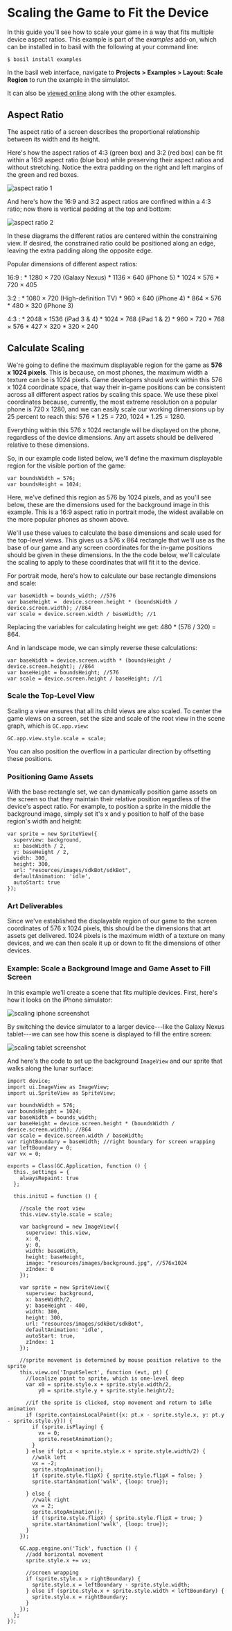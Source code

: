 # Scaling the Game to Fit the Device

In this guide you'll see how to scale your game in a way
that fits multiple device aspect ratios. This example is
part of the *examples* add-on, which can be installed in to
basil with the following at your command line:

~~~
$ basil install examples
~~~

In the basil web interface, navigate to **Projects >
Examples > Layout: Scale Region** to run the example in the simulator.

It can also be [viewed online](../example/basics-scalescreen/)
along with the other examples. 

## Aspect Ratio

The aspect ratio of a screen describes the proportional
relationship between its width and its height.

Here's how the aspect ratios of 4:3 (green box) and 3:2 (red
box) can be fit within a 16:9 aspect ratio (blue box) while
preserving their aspect ratios and without stretching. Notice the
extra padding on the right and left margins of the green and
red boxes.

<img src="../assets/guide/scaling/aspect-ratio-1.png" alt="aspect ratio 1" class="screenshot">

And here's how the 16:9 and 3:2 aspect ratios are confined
within a 4:3 ratio; now there is vertical padding at the top
and bottom:

<img src="../assets/guide/scaling/aspect-ratio-2.png" alt="aspect ratio 2" class="screenshot">

In these diagrams the different ratios are centered within
the constraining view. If desired, the constrained ratio
could be positioned along an edge, leaving the extra padding
along the opposite edge.

Popular dimensions of different aspect ratios:

16:9
:    * 1280 × 720 (Galaxy Nexus)
     * 1136 × 640 (iPhone 5)
     * 1024 × 576
     * 720 × 405

3:2
:    * 1080 × 720 (High-definition TV)
     * 960 × 640 (iPhone 4)
     * 864 × 576
     * 480 × 320 (iPhone 3)

4:3
:    * 2048 × 1536 (iPad 3 & 4)
     * 1024 × 768 (iPad 1 & 2)
     * 960 × 720
     * 768 × 576
     * 427 × 320
     * 320 × 240


## Calculate Scaling

We're going to define the maximum displayable region for the
game as **576 x 1024 pixels**. This is because, on most
phones, the maximum width a texture can be is 1024
pixels. Game developers should work within this 576 x 1024
coordinate space, that way their in-game positions can be
consistent across all different aspect ratios by scaling
this space. We use these pixel coordinates because,
currently, the most extreme resolution on a popular phone is
720 x 1280, and we can easily scale our working dimensions up
by 25 percent to reach this: 576 * 1.25 = 720, 1024 * 1.25 = 1280.

Everything within this 576 x 1024 rectangle will be
displayed on the phone, regardless of the device
dimensions. Any art assets should be delivered relative to
these dimensions.

So, in our example code listed below, we'll define the
maximum displayable region for the visible portion of the game:

~~~
var boundsWidth = 576;
var boundsHeight = 1024;
~~~

Here, we've defined this region as 576 by 1024 pixels, and
as you'll see below, these are the dimensions used for the
background image in this example. This is a 16:9 aspect
ratio in portrait mode, the widest available on the more
popular phones as shown above.

We'll use these values to calculate the base dimensions and
scale used for the top-level views. This gives us a 576 x
864 rectangle that we'll use as the base of our game and any
screen coordinates for the in-game positions should be given
in these dimensions. In the the code below, we'll calculate
the scaling to apply to these coordinates that will fit it
to the device.

For portrait mode, here's how to calculate our base
rectangle dimensions and scale:

~~~
var baseWidth = bounds_width; //576
var baseHeight =  device.screen.height * (boundsWidth / device.screen.width); //864
var scale = device.screen.width / baseWidth; //1
~~~

Replacing the variables for calculating height we get: 480 * (576 / 320) = 864.

And in landscape mode, we can simply reverse these calculations:

~~~
var baseWidth = device.screen.width * (boundsHeight / device.screen.height); //864
var baseHeight = boundsHeight; //576
var scale = device.screen.height / baseHeight; //1
~~~

### Scale the Top-Level View

Scaling a view ensures that all its child views are also
scaled. To center the game views on a screen, set the size
and scale of the root view in the scene graph, which is `GC.app.view`:

~~~
GC.app.view.style.scale = scale;
~~~

You can also position the overflow in a particular direction
by offsetting these positions.


### Positioning Game Assets

With the base rectangle set, we can dynamically position
game assets on the screen so that they maintain their
relative position regardless of the device's aspect
ratio. For example, to position a sprite in the middle the
background image, simply set it's x and y position to half
of the base region's width and height:

~~~
var sprite = new SpriteView({
  superview: background,
  x: baseWidth / 2,
  y: baseHeight / 2,
  width: 300,
  height: 300,
  url: "resources/images/sdkBot/sdkBot",
  defaultAnimation: 'idle',
  autoStart: true
});
~~~


### Art Deliverables

Since we've established the displayable region of our game
to the screen coordinates of 576 x 1024 pixels, this should
be the dimensions that art assets get delivered. 1024
pixels is the maximum width of a texture on many devices,
and we can then scale it up or down to fit the dimensions of
other devices.


### Example: Scale a Background Image and Game Asset to Fill Screen

In this example we'll create a scene that fits multiple
devices. First, here's how it looks on the iPhone simulator:

<img src="../assets/guide/scaling/scale-iphone.png" alt="scaling iphone screenshot" class="screenshot">

By switching the device simulator to a larger device---like
the Galaxy Nexus tablet---we can see how this scene is
displayed to fill the entire screen:

<img src="../assets/guide/scaling/scale-tablet.png" alt="scaling tablet screenshot" class="screenshot">

And here's the code to set up the background `ImageView` and
our sprite that walks along the lunar surface:

~~~
import device;
import ui.ImageView as ImageView;
import ui.SpriteView as SpriteView;

var boundsWidth = 576;
var boundsHeight = 1024;
var baseWidth = bounds_width;
var baseHeight = device.screen.height * (boundsWidth / device.screen.width); //864
var scale = device.screen.width / baseWidth;
var rightBoundary = baseWidth; //right boundary for screen wrapping
var leftBoundary = 0;
var vx = 0;

exports = Class(GC.Application, function () {
  this._settings = {
    alwaysRepaint: true
  };

  this.initUI = function () {
    
    //scale the root view
    this.view.style.scale = scale;
    
    var background = new ImageView({
      superview: this.view,
      x: 0,
      y: 0,
      width: baseWidth,
      height: baseHeight,
      image: "resources/images/background.jpg", //576x1024
      zIndex: 0
    });

    var sprite = new SpriteView({
      superview: background,
      x: baseWidth/2,
      y: baseHeight - 400,
      width: 300,
      height: 300,
      url: "resources/images/sdkBot/sdkBot",
      defaultAnimation: 'idle',
      autoStart: true,
      zIndex: 1
    });

    //sprite movement is determined by mouse position relative to the sprite
    this.view.on('InputSelect', function (evt, pt) {
      //localize point to sprite, which is one-level deep
      var x0 = sprite.style.x + sprite.style.width/2,
          y0 = sprite.style.y + sprite.style.height/2;

      //if the sprite is clicked, stop movement and return to idle animation
      if (sprite.containsLocalPoint({x: pt.x - sprite.style.x, y: pt.y - sprite.style.y})) {
        if (sprite.isPlaying) {
          vx = 0;
          sprite.resetAnimation();
        }
      } else if (pt.x < sprite.style.x + sprite.style.width/2) {
        //walk left
        vx = -2;
        sprite.stopAnimation();
        if (sprite.style.flipX) { sprite.style.flipX = false; }
        sprite.startAnimation('walk', {loop: true});
        
      } else {
        //walk right
        vx = 2;
        sprite.stopAnimation();
        if (!sprite.style.flipX) { sprite.style.flipX = true; }
        sprite.startAnimation('walk', {loop: true});
      }
    });

    GC.app.engine.on('Tick', function () {
      //add horizontal movement
      sprite.style.x += vx;

      //screen wrapping
      if (sprite.style.x > rightBoundary) {
        sprite.style.x = leftBoundary - sprite.style.width;
      } else if (sprite.style.x + sprite.style.width < leftBoundary) {
        sprite.style.x = rightBoundary;
      }
    });
  };
});
~~~
